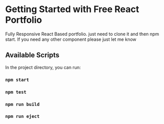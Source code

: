 # Getting Started with Free React Portfolio

Fully Responsive React Based portfolio. just need to clone it and then npm start.
If you need any other component please just let me know

## Available Scripts

In the project directory, you can run:

### `npm start`

### `npm test`

### `npm run build`

### `npm run eject`
